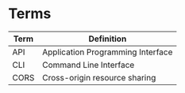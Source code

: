 # Terms

| Term | Definition |
| -------- | ------- |
| API | Application Programming Interface |
| CLI | Command Line Interface |
| CORS | Cross-origin resource sharing  |
